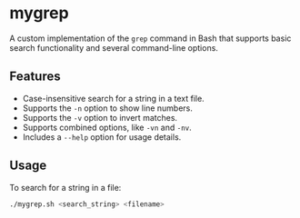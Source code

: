 # mygrep

A custom implementation of the `grep` command in Bash that supports basic search functionality and several command-line options.

## Features
- Case-insensitive search for a string in a text file.
- Supports the `-n` option to show line numbers.
- Supports the `-v` option to invert matches.
- Supports combined options, like `-vn` and `-nv`.
- Includes a `--help` option for usage details.

## Usage

To search for a string in a file:

```bash
./mygrep.sh <search_string> <filename>
